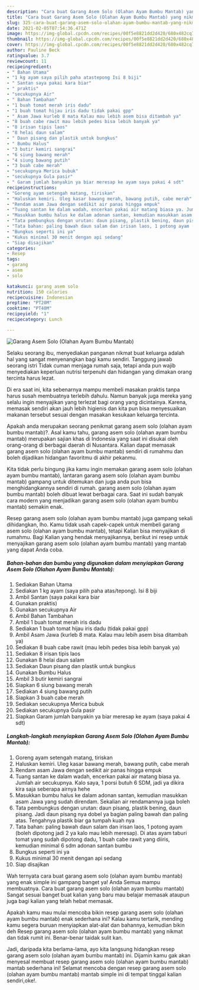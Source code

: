 ```yaml
---
description: "Cara buat Garang Asem Solo (Olahan Ayam Bumbu Mantab) yang nikmat dan Mudah Dibuat"
title: "Cara buat Garang Asem Solo (Olahan Ayam Bumbu Mantab) yang nikmat dan Mudah Dibuat"
slug: 325-cara-buat-garang-asem-solo-olahan-ayam-bumbu-mantab-yang-nikmat-dan-mudah-dibuat
date: 2021-02-05T07:54:36.471Z
image: https://img-global.cpcdn.com/recipes/00f5e8821dd2d420/680x482cq70/garang-asem-solo-olahan-ayam-bumbu-mantab-foto-resep-utama.jpg
thumbnail: https://img-global.cpcdn.com/recipes/00f5e8821dd2d420/680x482cq70/garang-asem-solo-olahan-ayam-bumbu-mantab-foto-resep-utama.jpg
cover: https://img-global.cpcdn.com/recipes/00f5e8821dd2d420/680x482cq70/garang-asem-solo-olahan-ayam-bumbu-mantab-foto-resep-utama.jpg
author: Pauline Beck
ratingvalue: 3.7
reviewcount: 11
recipeingredient:
- " Bahan Utama"
- "1 kg ayam saya pilih paha atastepong Isi 8 biji"
- " Santan saya pakai kara biar"
- " praktis"
- "secukupnya Air"
- " Bahan Tambahan"
- "1 buah tomat merah iris dadu"
- "1 buah tomat hijau iris dadu tidak pakai gpp"
- " Asam Jawa kurleb 8 mata Kalau mau lebih asem bisa ditambah ya"
- "8 buah cabe rawit mau lebih pedes bisa lebih banyak ya"
- "8 irisan tipis laos"
- "8 helai daun salam"
- " Daun pisang dan plastik untuk bungkus"
- " Bumbu Halus"
- "3 butir kemiri sangrai"
- "6 siung bawang merah"
- "4 siung bawang putih"
- "3 buah cabe merah"
- "secukupnya Merica bubuk"
- "secukupnya Gula pasir"
- " Garam jumlah banyakin ya biar meresap ke ayam saya pakai 4 sdt"
recipeinstructions:
- "Goreng ayam setengah matang, tiriskan"
- "Haluskan kemiri. Uleg kasar bawang merah, bawang putih, cabe merah"
- "Rendam asam Jawa dengan sedikit air panas hingga empuk"
- "Tuang santan ke dalam wadah, encerkan pakai air matang biasa ya. Jumlah air secukupnya. Kalo saya, 1 porsi butuh 6 SDM, jadi ya dikira kira saja seberapa airnya hehe"
- "Masukkan bumbu halus ke dalam adonan santan, kemudian masukkan asam Jawa yang sudah direndam. Sekalian air rendamannya juga boleh"
- "Tata pembungkus dengan urutan: daun pisang, plastik bening, daun pisang. Jadi daun pisang nya dobel ya bagian paling bawah dan paling atas. Tengahnya plastik biar ga tumpah kuah nya"
- "Tata bahan: paling bawah daun salam dan irisan laos, 1 potong ayam (boleh dipotong jadi 2 ya kalo mau lebih meresap). Di atas ayam taburi tomat yang sudah dipotong dadu, 1 buah cabe rawit yang diiris, kemudian minimal 6 sdm adonan santan bumbu"
- "Bungkus seperti ini ya"
- "Kukus minimal 30 menit dengan api sedang"
- "Siap disajikan"
categories:
- Resep
tags:
- garang
- asem
- solo

katakunci: garang asem solo 
nutrition: 150 calories
recipecuisine: Indonesian
preptime: "PT20M"
cooktime: "PT40M"
recipeyield: "1"
recipecategory: Lunch

---
```



![Garang Asem Solo (Olahan Ayam Bumbu Mantab)](https://img-global.cpcdn.com/recipes/00f5e8821dd2d420/680x482cq70/garang-asem-solo-olahan-ayam-bumbu-mantab-foto-resep-utama.jpg)

Selaku seorang ibu, menyediakan panganan nikmat buat keluarga adalah hal yang sangat menyenangkan bagi kamu sendiri. Tanggung jawab seorang istri Tidak cuman menjaga rumah saja, tetapi anda pun wajib menyediakan keperluan nutrisi terpenuhi dan hidangan yang dimakan orang tercinta harus lezat.

Di era  saat ini, kita sebenarnya mampu membeli masakan praktis tanpa harus susah membuatnya terlebih dahulu. Namun banyak juga mereka yang selalu ingin menyajikan yang terlezat bagi orang yang dicintainya. Karena, memasak sendiri akan jauh lebih higienis dan kita pun bisa menyesuaikan makanan tersebut sesuai dengan masakan kesukaan keluarga tercinta. 



Apakah anda merupakan seorang penikmat garang asem solo (olahan ayam bumbu mantab)?. Asal kamu tahu, garang asem solo (olahan ayam bumbu mantab) merupakan sajian khas di Indonesia yang saat ini disukai oleh orang-orang di berbagai daerah di Nusantara. Kalian dapat memasak garang asem solo (olahan ayam bumbu mantab) sendiri di rumahmu dan boleh dijadikan hidangan favoritmu di akhir pekanmu.

Kita tidak perlu bingung jika kamu ingin memakan garang asem solo (olahan ayam bumbu mantab), lantaran garang asem solo (olahan ayam bumbu mantab) gampang untuk ditemukan dan juga anda pun bisa menghidangkannya sendiri di rumah. garang asem solo (olahan ayam bumbu mantab) boleh dibuat lewat berbagai cara. Saat ini sudah banyak cara modern yang menjadikan garang asem solo (olahan ayam bumbu mantab) semakin enak.

Resep garang asem solo (olahan ayam bumbu mantab) juga gampang sekali dihidangkan, lho. Kamu tidak usah capek-capek untuk membeli garang asem solo (olahan ayam bumbu mantab), tetapi Kalian bisa menyajikan di rumahmu. Bagi Kalian yang hendak menyajikannya, berikut ini resep untuk menyajikan garang asem solo (olahan ayam bumbu mantab) yang mantab yang dapat Anda coba.

<!--inarticleads1-->

##### Bahan-bahan dan bumbu yang digunakan dalam menyiapkan Garang Asem Solo (Olahan Ayam Bumbu Mantab):

1. Sediakan  Bahan Utama
1. Sediakan 1 kg ayam (saya pilih paha atas/tepong). Isi 8 biji
1. Ambil  Santan (saya pakai kara biar
1. Gunakan  praktis)
1. Gunakan secukupnya Air
1. Ambil  Bahan Tambahan
1. Ambil 1 buah tomat merah iris dadu
1. Sediakan 1 buah tomat hijau iris dadu (tidak pakai gpp)
1. Ambil  Asam Jawa (kurleb 8 mata. Kalau mau lebih asem bisa ditambah ya)
1. Sediakan 8 buah cabe rawit (mau lebih pedes bisa lebih banyak ya)
1. Sediakan 8 irisan tipis laos
1. Gunakan 8 helai daun salam
1. Sediakan  Daun pisang dan plastik untuk bungkus
1. Gunakan  Bumbu Halus
1. Ambil 3 butir kemiri sangrai
1. Siapkan 6 siung bawang merah
1. Sediakan 4 siung bawang putih
1. Siapkan 3 buah cabe merah
1. Sediakan secukupnya Merica bubuk
1. Sediakan secukupnya Gula pasir
1. Siapkan  Garam jumlah banyakin ya biar meresap ke ayam (saya pakai 4 sdt)




<!--inarticleads2-->

##### Langkah-langkah menyiapkan Garang Asem Solo (Olahan Ayam Bumbu Mantab):

1. Goreng ayam setengah matang, tiriskan
1. Haluskan kemiri. Uleg kasar bawang merah, bawang putih, cabe merah
1. Rendam asam Jawa dengan sedikit air panas hingga empuk
1. Tuang santan ke dalam wadah, encerkan pakai air matang biasa ya. Jumlah air secukupnya. Kalo saya, 1 porsi butuh 6 SDM, jadi ya dikira kira saja seberapa airnya hehe
1. Masukkan bumbu halus ke dalam adonan santan, kemudian masukkan asam Jawa yang sudah direndam. Sekalian air rendamannya juga boleh
1. Tata pembungkus dengan urutan: daun pisang, plastik bening, daun pisang. Jadi daun pisang nya dobel ya bagian paling bawah dan paling atas. Tengahnya plastik biar ga tumpah kuah nya
1. Tata bahan: paling bawah daun salam dan irisan laos, 1 potong ayam (boleh dipotong jadi 2 ya kalo mau lebih meresap). Di atas ayam taburi tomat yang sudah dipotong dadu, 1 buah cabe rawit yang diiris, kemudian minimal 6 sdm adonan santan bumbu
1. Bungkus seperti ini ya
1. Kukus minimal 30 menit dengan api sedang
1. Siap disajikan




Wah ternyata cara buat garang asem solo (olahan ayam bumbu mantab) yang enak simple ini gampang banget ya! Anda Semua mampu membuatnya. Cara buat garang asem solo (olahan ayam bumbu mantab) Sangat sesuai banget buat kalian yang baru mau belajar memasak ataupun juga bagi kalian yang telah hebat memasak.

Apakah kamu mau mulai mencoba bikin resep garang asem solo (olahan ayam bumbu mantab) enak sederhana ini? Kalau kamu tertarik, mending kamu segera buruan menyiapkan alat-alat dan bahannya, kemudian bikin deh Resep garang asem solo (olahan ayam bumbu mantab) yang nikmat dan tidak rumit ini. Benar-benar taidak sulit kan. 

Jadi, daripada kita berlama-lama, ayo kita langsung hidangkan resep garang asem solo (olahan ayam bumbu mantab) ini. Dijamin kamu gak akan menyesal membuat resep garang asem solo (olahan ayam bumbu mantab) mantab sederhana ini! Selamat mencoba dengan resep garang asem solo (olahan ayam bumbu mantab) mantab simple ini di tempat tinggal kalian sendiri,oke!.

